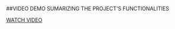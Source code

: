 ##VIDEO DEMO SUMARIZING THE PROJECT'S FUNCTIONALITIES


[WATCH  VIDEO]([https://drive.google.com/drive/folders/1G8RBa2m6L6g7R-XI-idliIGNxI1jPDEP](https://drive.google.com/drive/folders/1G8RBa2m6L6g7R-XI-idliIGNxI1jPDEP))
